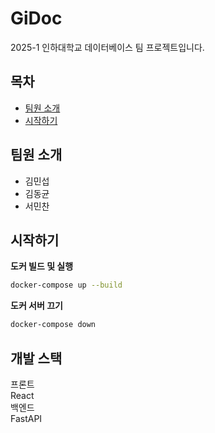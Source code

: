 # GiDoc

2025-1 인하대학교 데이터베이스 팀 프로젝트입니다.

## 목차

-   [팀원 소개](#팀원-소개)
-   [시작하기](#시작하기)

## 팀원 소개

-   김민섭
-   김동균
-   서민찬

## 시작하기

**도커 빌드 및 실행**

```bash
docker-compose up --build
```

**도커 서버 끄기**

```bash
docker-compose down
```

## 개발 스택

프론트  
React  
백엔드  
FastAPI
